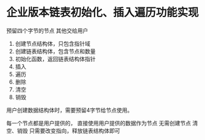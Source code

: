 # 企业版本链表初始化、插入遍历功能实现

预留四个字节的节点
其他交给用户

1. 创建节点结构体，只包含指针域
2. 创建链表结构体，包含节点和数量
3. 初始化函数，返回链表结构体指针
4. 插入
5. 遍历
6. 删除
7. 清空
8. 销毁

用户创建数据结构体时，需要预留4字节给节点使用。

每一个节点都是用户提供的，
直接使用用户提供的数据作为节点
无需创建节点
清空、销毁 只需要改变指向，释放链表结构体即可
